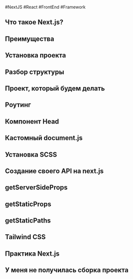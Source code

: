 #NextJS #React #FrontEnd #Framework 

## Что такое Next.js? 







## Преимущества 







## Установка проекта 







## Разбор структуры 







## Проект, который будем делать







## Роутинг 







## Компонент Head 







## Кастомный document.js







## Установка SCSS 







## Создание своего API на next.js 







## getServerSideProps 







## getStaticProps







## getStaticPaths 







## Tailwind CSS







## Практика Next.js 







## У меня не получилась сборка проекта
